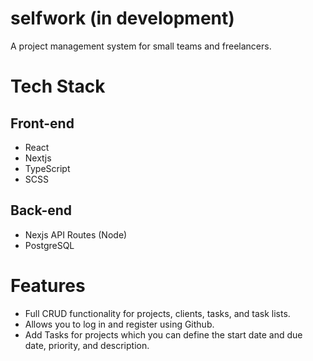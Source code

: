 # selfwork (in development)

A project management system for small teams and freelancers.

# Tech Stack

## Front-end

- React
- Nextjs
- TypeScript
- SCSS

## Back-end

- Nexjs API Routes (Node)
- PostgreSQL

# Features

- Full CRUD functionality for projects, clients, tasks, and task lists.
- Allows you to log in and register using Github.
- Add Tasks for projects which you can define the start date and due date, priority, and description.
